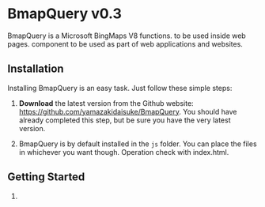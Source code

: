 BmapQuery  v0.3
==========

BmapQuery is a Microsoft BingMaps V8 functions. to be used inside web pages.
component to be used as part of web applications and websites.


## Installation

Installing BmapQuery is an easy task. Just follow these simple steps:

 1. **Download** the latest version from the Github website:
    https://github.com/yamazakidaisuke/BmapQuery.
    You should have already completed this step, but be sure you have the very latest version.

2. BmapQuery is by default installed in the `js` folder. You can
place the files in whichever you want though. Operation check with index.html.


## Getting Started

1. <script src="...?Callback=GetMap&..." is specified in the URL."GetMap" runs first.

2. Please get BingMapsKey from "BingMaps Dev Center" site.
   [Get BingMapsKey >> BingMaps Dev Center](https://www.bingmapsportal.com/)

3. Replace [ *** YOUR MY KEY *** ] in the example code with BingMapsKey.

**[html: index.html]**

    <!-- 1.Load BingMapsControl api [callback=GetMap] -->
    <script src='https://www.bing.com/api/maps/mapcontrol?callback=GetMap&key=[***Your My Key***]' async defer></script>

    <!-- 2.Load BingMapQuery -->
    <script src="js/BmapQuery.js"></script>


## Examples
**Sample files for each function are prepared in the "example" folder.**


## Directory Structure

It's opinionated about how you organize your repositories.


    ├── index.html               (Link to example)
    ├── js/
    │   └── BmapQuery.js         (BingMaps Library)
    ├── img/
    │   └── poi_custom.png
    ├─── example/                (All example files)
    │   ├── map_start.html
    │   ├── map_event.html
    │   ├── map_changeView.html
    │   ├── pushpin.html
    │   ├── ...
    │   ...
    │
    ├── README.md
    └── LICENSE


## Checking Your Installation

To test your installation, just call the following page at your website:

[[BmapQuery.js] (https://mapapi.org/?bmap_query=1#on_easyfuncs)]

![default](https://user-images.githubusercontent.com/1481062/51815689-1d4ef300-2306-11e9-9c03-a6e0654025a6.JPG)



## Documentation

**[script]**

    //*Sample
    function GetMap() {
        //----------------------------------------------------
        // Instance...
        //----------------------------------------------------
        let map = new Bmap("#myMap");

        //----------------------------------------------------
        // Display Map
        // startMap(lat, lon, "MapType", Zoom[1~20]);
        //----------------------------------------------------
        map.startMap(47.6149, -122.1941, "load", 16);//MapType[load, aerial,canvasDark,canvasLight,birdseye,grayscale,streetside]

        //----------------------------------------------------
        // Map:Events
        // onMap("event", callback);
        // [event:click,dblclick,rightclick,mousedown,mouseout,mouseover,mouseup,mousewheel,maptypechanged,viewchangestart,viewchange,viewchangeend]
        //----------------------------------------------------
        map.onMap("click",function(){
            alert("MapEvent!");
        });

        //----------------------------------------------------
        // Pushpin
        // pin(lat, lon, "color", [drag:true|false], [click:true|false], [hover:true|false], [visible:true|false]);
        //----------------------------------------------------
        let pin1 = map.pin(47.6149, -122.1941, "#ff0000");

        //----------------------------------------------------
        // Pushpin:Text
        // pinText(lat, lon, "title", "subtitle", "text");
        //----------------------------------------------------
        let pin2 = map.pinText(47.6160, -122.1950, "title","subtitle","A");

        //----------------------------------------------------
        // Pushpin:Icon
        // pinIcon(lat, lon, icon, scale, anchor_x, anchor_y);
        //----------------------------------------------------
        let pin3 = map.pinIcon(47.6130, -122.1945, "img/poi_custom.png", 1.0, 0, 0);

        //----------------------------------------------------
        // pushpin:Events
        // onPin(pushpin, "event", callback);
        // [event: click,mousedown,mouseout,mouseover,mouseup]
        //----------------------------------------------------
        map.onPin(pin1, "click", function(){
            alert("PinEvent1");
        });

        //----------------------------------------------------
        // Infobox
        // infobox(lat, lon, "title", "description");
        //----------------------------------------------------
        map.infobox(47.6149, -122.1941, "1 step", "Start");

        //----------------------------------------------------
        // Infobox:html
        // infoboxHtml(lat, lon, html);
        //----------------------------------------------------
        map.infoboxHtml(47.6160, -122.1950, '<div style="background:red;">Hello,world</div>');

        //----------------------------------------------------
        // MapChangeView(after 2 seconds.)
        // changeMap(lat, lon, "MapType", Zoom[1~20]);
        //----------------------------------------------------
        setTimeout(function(){
            map.changeMap(47.6150, -122.1950, "load", 17);
        },2000);

        //----------------------------------------------------
        // Geocode(2 patterns & after 4 seconds.)
        // getGeocode("searchQuery",callback);
        //----------------------------------------------------
        setTimeout(function () {
            //A. Address
            map.getGeocode("Seattle", function(data){
                alert("A. getGeocode");
                document.querySelector("#geocode").innerHTML=data;
            });
            //B. Click Event
            map.onGeocode("click", function(data){
                alert(data.location);
            });
        },4000);

        //------------------------------------------------------------------------
        //Get Reverse Geocode
        //2 patterns
        //after 6,8 seconds.
        //------------------------------------------------------------------------
        //A.Set location data for BingMaps
        setTimeout(function () {
            const location = map.setLocation(47.6130, -122.1945);
            map.reverseGeocode(location, function(data){
                alert("A. Reverse Geocode");
                document.querySelector("#geocode").innerHTML=data;
            });
        },6000);

        //B.Get MapCenter location
        setTimeout(function () {
            const mapCenter = map.getCenter();
            map.reverseGeocode(mapCenter, function(data){
                alert("B. Reverse Geocode");
                document.querySelector("#geocode").innerHTML=data;
            });
        },8000);

        //----------------------------------------------------
        //Directions:Search.
        // !! For confirmation, set the parameters for each country !!
        // +  [ English => https://www.bing.com/...&setLang=en&setMkt=en-US ]
        // +  [ Japan   => https://www.bing.com/...&setLang=ja&setMkt=ja-JP ]
        //------------------------------------------------------------------------
        document.getElementById("search").onclick = function () {
            const from  = document.getElementById("from").value;  //StartPoint
            const to    = document.getElementById("to").value;    //EndPoint
            const mode  = document.getElementById("mode").value;  //RouteMode[walking,driving]
            const array = ["Bellevue", "Yarrow Point"];           //Waypoints...
            map.direction("#direction", mode, from , to, array);  //Direction Methed
        };

        //-----------------------------------------------------
        // AutoSuggest
        // !! Only viewing user's region can be displayed !!
        //-----------------------------------------------------
        // HTML:Add !!
        // <h1>AutoSuggest（Enter city in text box）</h1>
        // <div id='searchBoxContainer'>
        //     <input type='text' id='searchBox'><button id="clear">Clear</button>
        // </div>
        //-----------------------------------------------------
        map.selectedSuggestion("#searchBox","#searchBoxContainer");

        //----------------------------------------------------
        // Traffic
        // map.traffic();
        //----------------------------------------------------
        map.traffic();

        //----------------------------------------------------
        // get Boundary
        // map.getBoundary("type");
        //----------------------------------------------------
        // [ "type" ]
        // *CountryRegion：Country or region.
        // *AdminDivision1：First administrative level within the country/region level, such as a state or a province.
        // *AdminDivision2：Second administrative level within the country/region level, such as a county.
        // *PopulatedPlace：A concentrated area of human settlement, such as a city, town or village.
        // *Neighborhood：A section of a populated place that is typically well-known, but often with indistinct boundaries.
        // *Postcode1：The smallest post code category, such as a zip code.
        // *Postcode2：The next largest post code category after Postcode1 that is created by aggregating Postcode1 areas.
        // *Postcode3：The next largest post code category after Postcode2 that is created by aggregating Postcode2 areas.
        // *Postcode4：The next largest post code category after Postcode3 that is created by aggregating Postcode3 areas.
        // Note: Not all entity types are available in all areas.
        //---------------------------------------------------
        map.getBoundary("PopulatedPlace");

        //----------------------------------------------------
        // Get multiple boundaries
        //  map.getMultiBoundary(["Postcode"...]);
        //----------------------------------------------------
        const zipCodes = ['98004', '98005', '98007', '98008', '98039'];
        map.getMultiBoundary(zipCodes);

    }

## Author

Copyright (c) 2018-2019, BingMapsGO! - DaisukeYamazaki. All rights reserved.
https://mapapi.org - See LICENSE.md for license information.


